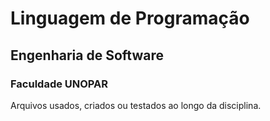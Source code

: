 # Linguagem de Programação
## Engenharia de Software
### Faculdade UNOPAR

Arquivos usados, criados ou testados ao longo da disciplina.
